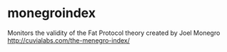# monegroindex
Monitors the validity of the Fat Protocol theory  created by Joel Monegro  http://cuvialabs.com/the-menegro-index/
